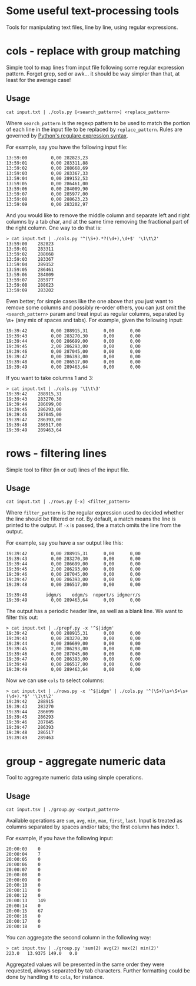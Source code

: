 
# Some useful text-processing tools

Tools for manipulating text files, line by line, using regular expressions.

# cols - replace with group matching

Simple tool to map lines from input file following some regular expression pattern. Forget grep, sed or awk... it should
be way simpler than that, at least for the average case!

## Usage

    cat input.txt | ./cols.py [<search_pattern>] <replace_pattern>

Where `search_pattern` is the regexp pattern to be used to match the portion of each line in the input file to be
replaced by `replace_pattern`. Rules are governed by
[Python's regulare expression syntax](https://docs.python.org/2/library/re.html#regular-expression-syntax).

For example, say you have the following input file:

    13:59:00         0,00 282823,23
    13:59:01         0,00 283311,88
    13:59:02         0,00 288668,69
    13:59:03         0,00 283367,33
    13:59:04         0,00 289152,53
    13:59:05         0,00 286461,00
    13:59:06         0,00 284009,90
    13:59:07         0,00 285977,00
    13:59:08         0,00 288623,23
    13:59:09         0,00 283202,97

And you would like to remove the middle column and separate left and right columns by a tab char, and at the same time
removing the fractional part of the right column. One way to do that is:

    > cat input.txt | ./cols.py '^(\S+).*?(\d+),\d+$' '\1\t\2'
    13:59:00	282823
    13:59:01	283311
    13:59:02	288668
    13:59:03	283367
    13:59:04	289152
    13:59:05	286461
    13:59:06	284009
    13:59:07	285977
    13:59:08	288623
    13:59:09	283202

Even better; for simple cases like the one above that you just want to remove some columns and possibly re-order others,
you can just omit the `<search_pattern>` param and treat input as regular columns, separated by \s+ (any mix of spaces
and tabs). For example, given the following input:

    19:39:42         0,00 288915,31      0,00      0,00
    19:39:43         0,00 283270,30      0,00      0,00
    19:39:44         0,00 286699,00      0,00      0,00
    19:39:45         2,00 286293,00      0,00      0,00
    19:39:46         0,00 287045,00      0,00      0,00
    19:39:47         0,00 286393,00      0,00      0,00
    19:39:48         0,00 286517,00      0,00      0,00
    19:39:49         0,00 289463,64      0,00      0,00

If you want to take columns 1 and 3:

    > cat input.txt | ./cols.py '\1\t\3'
    19:39:42	288915,31
    19:39:43	283270,30
    19:39:44	286699,00
    19:39:45	286293,00
    19:39:46	287045,00
    19:39:47	286393,00
    19:39:48	286517,00
    19:39:49	289463,64

# rows - filtering lines

Simple tool to filter (in or out) lines of the input file.

## Usage

    cat input.txt | ./rows.py [-x] <filter_pattern>

Where `filter_pattern` is the regular expression used to decided whether the line should be filtered or not. By default,
a match means the line is printed to the output. If `-x` is passed, the a match omits the line from the output.

For example, say you have a `sar` output like this:

    19:39:42         0,00 288915,31      0,00      0,00
    19:39:43         0,00 283270,30      0,00      0,00
    19:39:44         0,00 286699,00      0,00      0,00
    19:39:45         2,00 286293,00      0,00      0,00
    19:39:46         0,00 287045,00      0,00      0,00
    19:39:47         0,00 286393,00      0,00      0,00
    19:39:48         0,00 286517,00      0,00      0,00

    19:39:48       idgm/s    odgm/s  noport/s idgmerr/s
    19:39:49         0,00 289463,64      0,00      0,00

The output has a periodic header line, as well as a blank line. We want to filter this out:

    > cat input.txt | ./prepf.py -x '^$|idgm'
    19:39:42         0,00 288915,31      0,00      0,00
    19:39:43         0,00 283270,30      0,00      0,00
    19:39:44         0,00 286699,00      0,00      0,00
    19:39:45         2,00 286293,00      0,00      0,00
    19:39:46         0,00 287045,00      0,00      0,00
    19:39:47         0,00 286393,00      0,00      0,00
    19:39:48         0,00 286517,00      0,00      0,00
    19:39:49         0,00 289463,64      0,00      0,00

Now we can use `cols` to select columns:

    > cat input.txt | ./rows.py -x '^$|idgm' | ./cols.py '^(\S+)\s+\S+\s+(\d+).*$' '\1\t\2'
    19:39:42	288915
    19:39:43	283270
    19:39:44	286699
    19:39:45	286293
    19:39:46	287045
    19:39:47	286393
    19:39:48	286517
    19:39:49	289463

# group - aggregate numeric data

Tool to aggregate numeric data using simple operations.

## Usage

    cat input.tsv | ./group.py <output_pattern>

Available operations are `sum`, `avg`, `min`, `max`, `first`, `last`. Input is treated as columns separated by spaces
and/or tabs; the first column has index 1.

For example, if you have the following input:

    20:00:03	0
    20:00:04	7
    20:00:05	0
    20:00:06	0
    20:00:07	0
    20:00:08	0
    20:00:09	0
    20:00:10	0
    20:00:11	0
    20:00:12	0
    20:00:13	149
    20:00:14	0
    20:00:15	67
    20:00:16	0
    20:00:17	0
    20:00:18	0

You can aggregate the second column in the following way:

    > cat input.tsv | ./group.py 'sum(2) avg(2) max(2) min(2)'
    223.0	13.9375	149.0	0.0

Aggregated values will be presented in the same order they were requested, always separated by tab characters. Further
formatting could be done by handling it to `cols`, for instance.
